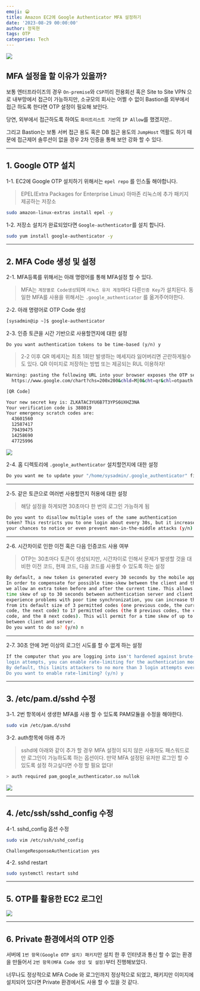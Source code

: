 ```yaml
---
emoji: 😀
title: Amazon EC2에 Google Authenticator MFA 설정하기
date: '2023-08-29 00:00:00'
author: 정욱현
tags: OTP
categories: Tech
---
```

![](https://velog.velcdn.com/images/jtret2424/post/e7d51d3a-4c8d-43e7-b02e-69f97df7f1e8/image.png)

## MFA 설정을 할 이유가 있을까?

보통 엔터프라이즈의 경우 `On-premise`와 `CSP`끼리 전용회선 혹은 Site to Site VPN 으로 내부망에서 접근이 가능하지만, 소규모의 회사는 어쩔 수 없이 Bastion를 외부에서 접근 하도록 한다면 OTP 설정이 필요해 보인다. 

당연, 외부에서 접근하도록 하여도 `화이트리스트 기반`의 `IP Allow`를 했겠지만..

그리고 Bastion는 보통 서버 접근 용도 혹은 DB 접근 용도의 `JumpHost` 역활도 하기 때문에 접근제어 솔루션이 없을 경우 2차 인증을 통해 보안 강화 할 수 있다.


---
## 1. Google OTP 설치


1-1. EC2에 Google OTP 설치하기 위해서는 `epel repo` 를 인스톨 해야합니다.

> EPEL(Extra Packages for Enterprise Linux) 아마존 리눅스에 추가 패키지 제공하는 저장소

```bash
sudo amazon-linux-extras install epel -y
```


1-2. 저장소 설치가 완료되었다면 `Google-authenticator`를 설치 합니다.

```bash
sudo yum install google-authenticator -y
```
---
## 2. MFA Code 생성 및 설정

2-1. MFA등록를 위해서는 아래 명령어를 통해 MFA설정 할 수 있다.

> MFA는 `계정별로 Code생성`되며 `리눅스 유저 계정`마다 다른`인증 Key`가 설치된다.
> 동일한 MFA를 사용을 위해서는 `.google_authenticator` 를 옮겨주어야한다.

 
2-2. 아래 명령어로 OTP Code 생성

```bash
[sysadmin@ip ~]$ google-authenticator 
```

2-3. 인증 토큰을 시간 기반으로 사용할껀지에 대한 설정
```
Do you want authentication tokens to be time-based (y/n) y
```

>2-2 이후 QR 메세지는 최초 1회만 발생하는 메세지라 잃어버리면 곤란하게될수도 있다.
>QR 이미지로 저장하는 방법 또는 제공되는 RUL 이용하자!

```bash
Warning: pasting the following URL into your browser exposes the OTP secret to Google:
  https://www.google.com/chart?chs=200x200&chld=M|0&cht=qr&chl=otpauth://totp/sysadmin@ip-10-123-6-178.ap-northeast-2.compute.internal%3Fsecret%3DZLKATAC3YU6B7T3YPS6UXHZ3NA%26issuer%3Dip-10-123-6-178.ap-northeast-2.compute.internal

[QR Code]

Your new secret key is: ZLKATAC3YU6B7T3YPS6UXHZ3NA
Your verification code is 388019
Your emergency scratch codes are:
  43601560
  12587417
  79439475
  14258690
  47725996
```

![](https://velog.velcdn.com/images/jtret2424/post/8696445a-bd49-4274-a359-9bbcbb249de6/image.png)



2-4. 홈 디렉토리에 `.google_authenticator` 설치할껀지에 대한 설정
```bash
Do you want me to update your "/home/sysadmin/.google_authenticator" file? (y/n) y
```
---
2-5. 같은 토큰으로 여러번 사용할껀지 허용에 대한 설정
> 해당 설정을 하게되면 30초마다 한 번의 로그인 가능하게 됨

```bash
Do you want to disallow multiple uses of the same authentication
token? This restricts you to one login about every 30s, but it increases
your chances to notice or even prevent man-in-the-middle attacks (y/n) y
```
---
2-6. 시간차이로 인한 이전 혹은 다음 인증코드 사용 여부
> OTP는 30초마다 토큰이 생성되지만, 시간차이로 인해서 문제가 발생할 것을 대비한
> 이전 코드, 현재 코드, 다음 코드를 사용할 수 있도록 하는 설정

```bash
By default, a new token is generated every 30 seconds by the mobile app.
In order to compensate for possible time-skew between the client and the server,
we allow an extra token before and after the current time. This allows for a
time skew of up to 30 seconds between authentication server and client. If you
experience problems with poor time synchronization, you can increase the window
from its default size of 3 permitted codes (one previous code, the current
code, the next code) to 17 permitted codes (the 8 previous codes, the current
code, and the 8 next codes). This will permit for a time skew of up to 4 minutes
between client and server.
Do you want to do so? (y/n) n
```
---
2-7. 30초 안에 3번 이상의 로그인 시도를 할 수 없게 하는 설정
```bash
If the computer that you are logging into isn't hardened against brute-force
login attempts, you can enable rate-limiting for the authentication module.
By default, this limits attackers to no more than 3 login attempts every 30s.
Do you want to enable rate-limiting? (y/n) y
```

---
## 3. /etc/pam.d/sshd 수정

3-1. 2번 항목에서 생생한 MFA를 사용 할 수 있도록 PAM모듈을 수정을 해야한다. 

```bash
sudo vim /etc/pam.d/sshd
```


3-2. auth항목에 아래 추가

> sshd에 아래와 같이 추가 할 경우 MFA 설정이 되지 않은 사용자도 패스워드로만 로그인이 가능하도록 하는 옵션이다.
> 만약 MFA 설정된 유저만 로그인 할 수 있도록 설정 하고싶다면 수정 할 필요 없다!

```bash
> auth required pam_google_authenticator.so nullok
```
![](https://velog.velcdn.com/images/jtret2424/post/0c17ecc6-c45d-4b7f-be11-ef134e3be562/image.png)

---
## 4. /etc/ssh/sshd_config 수정

4-1. sshd_config 옵션 수정
```bash
sudo vim /etc/ssh/sshd_config
```

```bash
ChallengeResponseAuthentication yes
```

4-2. sshd restart 
```bash
sudo systemctl restart sshd
```
---
## 5. OTP를 활용한 EC2 로그인

![](https://velog.velcdn.com/images/jtret2424/post/fda265ab-5272-4e31-b3cd-8c5079bf1041/image.png)

---
## 6. Private 환경에서의 OTP 인증

서버에 `1번 항목(Google OTP 설치) 패키지`만 설치 한 후 인터넷과 통신 할 수 없는 환경을 만들어서 `2번 항목(MFA Code 생성 및 설정)`부터 진행해보았다.

너무나도 정상적으로 MFA Code 와 로그인까지 정상적으로 되었고, 패키지만 이미지에 설치되어 있다면 Private 환경에서도 사용 할 수 있을 것 같다.

```toc
```